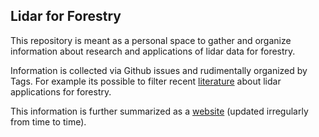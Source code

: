 ## Lidar for Forestry

This repository is meant as a personal space to gather and organize information about research and applications of lidar data for forestry. 

Information is collected via Github issues and rudimentally organized by Tags. For example its possible to filter recent [literature](https://github.com/wiesehahn/lidar-forestry/issues?q=is%3Aissue+sort%3Aupdated-desc+label%3Aliterature+) about lidar applications for forestry.

This information is further summarized as a [website](https://wiesehahn.github.io/lidar-forestry/) (updated irregularly from time to time).

